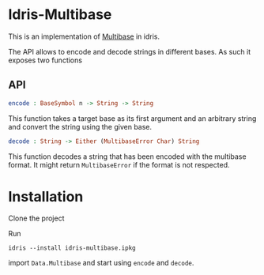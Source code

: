 
# Idris-Multibase

This is an implementation of [Multibase](https://github.com/multiformats/multibase) in idris.

The API allows to encode and decode strings in different bases. As such it exposes two functions

## API

```idris
encode : BaseSymbol n -> String -> String
```

This function takes a target base as its first argument and an arbitrary string and convert the string using
the given base.

```idris
decode : String -> Either (MultibaseError Char) String
```

This function decodes a string that has been encoded with the multibase format. It might return `MultibaseError`
if the format is not respected.

# Installation

Clone the project

Run 

```
idris --install idris-multibase.ipkg
```

import `Data.Multibase` and start using `encode` and `decode`.



